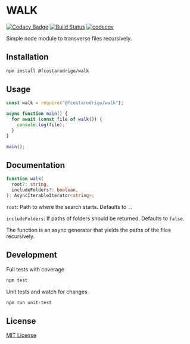 # WALK

[![Codacy Badge](https://api.codacy.com/project/badge/Grade/57550a6a14ac4915a5502e0277654c0f)](https://app.codacy.com/app/fcostarodrigo/walk?utm_source=github.com&utm_medium=referral&utm_content=fcostarodrigo/walk&utm_campaign=Badge_Grade_Dashboard)
[![Build Status](https://travis-ci.org/fcostarodrigo/walk.svg?branch=master)](https://travis-ci.org/fcostarodrigo/walk)
[![codecov](https://codecov.io/gh/fcostarodrigo/walk/branch/master/graph/badge.svg)](https://codecov.io/gh/fcostarodrigo/walk)

Simple node module to transverse files recursively.

## Installation

```bash
npm install @fcostarodrigo/walk
```

## Usage

```javascript
const walk = require("@fcostarodrigo/walk");

async function main() {
  for await (const file of walk()) {
    console.log(file);
  }
}

main();
```

## Documentation

```typescript
function walk(
  root?: string,
  includeFolders?: boolean,
): AsyncIterableIterator<string>;
```

`root`: Path to where the search starts. Defaults to `.`.

`includeFolders`: If paths of folders should be returned. Defaults to `false`.

The function is an async generator that yields the paths of the files recursively.

## Development

Full tests with coverage

```bash
npm test
```

Unit tests and watch for changes

```bash
npm run unit-test
```

## License

[MIT License](http://www.opensource.org/licenses/mit-license.php)
